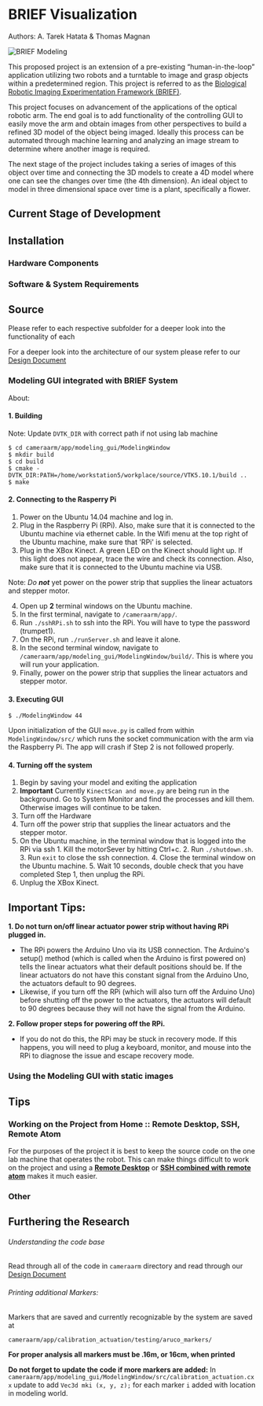 # BRIEF Visualization

Authors: A. Tarek Hatata & Thomas Magnan

![BRIEF Modeling](https://github.com/gw-cs-sd/sd-18-hatata_magnan/tree/master/BRIEF_modeling.png)

This proposed project is an extension of a pre-existing “human-in-the-loop” application utilizing two robots and a turntable to image and grasp objects within a predetermined region. This project is referred to as the [Biological Robotic Imaging Experimentation Framework (BRIEF)](https://github.com/gw-cs-sd/sd-2017-BRIEF-Crandall).

This project focuses on advancement of the applications of the optical robotic arm. The end goal is to add functionality of the controlling GUI to easily move the arm and obtain images from other perspectives to build a refined 3D model of the object being imaged. Ideally this process can be automated through machine learning and analyzing an image stream to determine where another image is required.

The next stage of the project includes taking a series of images of this object over time and connecting the 3D models to create a 4D model where one can see the changes over time (the 4th dimension). An ideal object to model in three dimensional space over time is a plant, specifically a flower.

## Current Stage of Development

## Installation

### Hardware Components

### Software & System Requirements

## Source

Please refer to each respective subfolder for a deeper look into the functionality of each

For a deeper look into the architecture of our system please refer to our [Design Document](https://docs.google.com/document/d/15gEI3p_kkgORwE-nCUjNehDNtyYY_CgFskas9DObcVs/edit?usp=sharing)

### Modeling GUI integrated with BRIEF System
About:

#### 1. Building

Note: Update ```DVTK_DIR``` with correct path if not using lab machine
```
$ cd cameraarm/app/modeling_gui/ModelingWindow
$ mkdir build
$ cd build
$ cmake -DVTK_DIR:PATH=/home/workstation5/workplace/source/VTK5.10.1/build ..
$ make
```

#### 2. Connecting to the Rasperry Pi
1. Power on the Ubuntu 14.04 machine and log in.
2. Plug in the Raspberry Pi (RPi). Also, make sure that it is connected to the Ubuntu machine via ethernet cable. In the Wifi menu at the top right of the Ubuntu machine, make sure that 'RPi' is selected.
3. Plug in the XBox Kinect. A green LED on the Kinect should light up. If this light  does not appear, trace the wire and check its connection. Also, make sure that it is connected to the Ubuntu machine via USB.

Note: _Do **not**_ yet power on the power strip that supplies the linear actuators and stepper motor.

4. Open up **2** terminal windows on the Ubuntu machine.
5. In the first terminal, navigate to `/cameraarm/app/`.
6. Run `./sshRPi.sh` to ssh into the RPi. You will have to type the password (trumpet1).
7. On the RPi, run `./runServer.sh` and leave it alone.
8. In the second terminal window, navigate to `/cameraarm/app/modeling_gui/ModelingWindow/build/`. This is where you will run your application.
9. Finally, power on the power strip that supplies the linear actuators and stepper motor.

#### 3. Executing GUI
```
$ ./ModelingWindow 44
```
Upon initialization of the GUI ```move.py``` is called from within ```ModelingWindow/src/``` which runs the socket communication with the arm via the Raspberry Pi. The app will crash if Step 2 is not followed properly.

#### 4. Turning off the system

1. Begin by saving your model and exiting the application
2. **Important** Currently ```KinectScan and move.py``` are being run in the background. Go to System Monitor and find the processes and kill them. Otherwise images will continue to be taken.
3. Turn off the Hardware
  1. Turn off the power strip that supplies the linear actuators and the stepper motor.
  2. On the Ubuntu machine, in the terminal window that is logged into the RPi via ssh
  	1. Kill the motorSever by hitting Ctrl+c.
  	2. Run `./shutdown.sh`.
  	3. Run `exit` to close the ssh connection.
  	4. Close the terminal window on the Ubuntu machine.
  	5. Wait 10 seconds, double check that you have completed Step 1, then unplug the RPi.
  3. Unplug the XBox Kinect.
  ## Important Tips:
  **1. Do not turn on/off linear actuator power strip without having RPi plugged in.**
  * The RPi powers the Arduino Uno via its USB connection. The Arduino's setup() method (which is called when the Arduino is first powered on) tells the linear actuators what their default positions should be. If the linear actuators do not have this constant signal from the Arduino Uno, the actuators default to 90 degrees.
  * Likewise, if you turn off the RPi (which will also turn off the Arduino Uno) before shutting off the power to the actuators, the actuators will default to 90 degrees because they will not have the signal from the Arduino.

  **2. Follow proper steps for powering off the RPi.**
  * If you do not do this, the RPi may be stuck in recovery mode. If this happens, you will need to plug a keyboard, monitor, and mouse into the RPi to diagnose the issue and escape recovery mode.

### Using the Modeling GUI with static images

## Tips

### Working on the Project from Home :: Remote Desktop, SSH, Remote Atom
For the purposes of the project it is best to keep the source code on the one lab machine that operates the robot. This can make things difficult to work on the project and using a [**Remote Desktop**](https://www.tecmint.com/enable-desktop-sharing-in-ubuntu-linux-mint/) or [**SSH combined with remote atom**](https://atom.io/packages/remote-atom) makes it much easier.

### Other

## Furthering the Research

###### Understanding the code base
Read through all of the code in ```cameraarm``` directory and read through our [Design Document](https://docs.google.com/document/d/15gEI3p_kkgORwE-nCUjNehDNtyYY_CgFskas9DObcVs/edit?usp=sharing)

###### Printing additional Markers:
Markers that are saved and currently recognizable by the system are saved at
```
cameraarm/app/calibration_actuation/testing/aruco_markers/
```
**For proper analysis all markers must be .16m, or 16cm, when printed**

**Do not forget to update the code if more markers are added:**
In ```cameraarm/app/modeling_gui/ModelingWindow/src/calibration_actuation.cxx``` update to add ```Vec3d mki (x, y, z);``` for each marker ```i``` added with location in modeling world.
